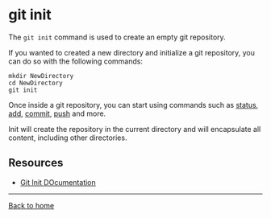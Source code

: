 # git init

The `git init` command is used to create an empty git repository.

If you wanted to created a new directory and initialize a git repository, you can do so with the following commands:
```
mkdir NewDirectory
cd NewDirectory
git init
```

Once inside a git repository, you can start using commands such as
[status](./Status.md),
[add](./Add.md),
[commit](./Commit.md),
[push](./Push.md)
and more.

Init will create the repository in the current directory and will encapsulate all content, including other directories.

## Resources

- [Git Init DOcumentation](https://git-scm.com/docs/git-init)

---

[Back to home](../README.md)
